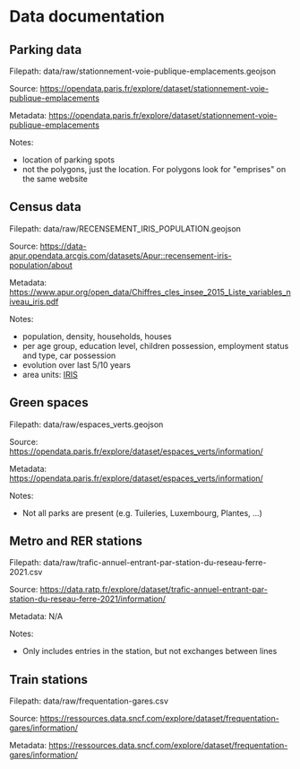 # Data documentation

## Parking data

Filepath: data/raw/stationnement-voie-publique-emplacements.geojson

Source: https://opendata.paris.fr/explore/dataset/stationnement-voie-publique-emplacements

Metadata: https://opendata.paris.fr/explore/dataset/stationnement-voie-publique-emplacements

Notes:

- location of parking spots
- not the polygons, just the location. For polygons look for "emprises" on the same website

## Census data

Filepath: data/raw/RECENSEMENT_IRIS_POPULATION.geojson

Source: https://data-apur.opendata.arcgis.com/datasets/Apur::recensement-iris-population/about

Metadata: https://www.apur.org/open_data/Chiffres_cles_insee_2015_Liste_variables_niveau_iris.pdf

Notes:

- population, density, households, houses
- per age group, education level, children possession, employment status and type, car possession
- evolution over last 5/10 years
- area units: [IRIS](https://www.insee.fr/en/metadonnees/definition/c1523)

## Green spaces

Filepath: data/raw/espaces_verts.geojson

Source: https://opendata.paris.fr/explore/dataset/espaces_verts/information/

Metadata: https://opendata.paris.fr/explore/dataset/espaces_verts/information/

Notes:

- Not all parks are present (e.g. Tuileries, Luxembourg, Plantes, ...)

## Metro and RER stations

Filepath: data/raw/trafic-annuel-entrant-par-station-du-reseau-ferre-2021.csv

Source: https://data.ratp.fr/explore/dataset/trafic-annuel-entrant-par-station-du-reseau-ferre-2021/information/

Metadata: N/A

Notes:

- Only includes entries in the station, but not exchanges between lines

## Train stations

Filepath: data/raw/frequentation-gares.csv

Source: https://ressources.data.sncf.com/explore/dataset/frequentation-gares/information/

Metadata: https://ressources.data.sncf.com/explore/dataset/frequentation-gares/information/

